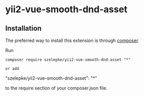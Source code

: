 # yii2-vue-smooth-dnd-asset


Installation
------------

The preferred way to install this extension is through [composer](http://getcomposer.org/download/).

Run

```
composer require szelepke/yii2-vue-smooth-dnd-asset "*"

or add

```
"szelepke/yii2-vue-smooth-dnd-asset": "*"

to the require section of your composer.json file.